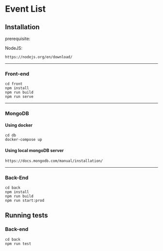 # Event List

## Installation

prerequisite:

NodeJS:

```
https://nodejs.org/en/download/
```

---

### Front-end

```
cd front
npm install
npm run build
npm run serve
```

---

### MongoDB

#### Using docker

```
cd db
docker-compose up
```

#### Using local mongoDB server

```
https://docs.mongodb.com/manual/installation/
```

---

### Back-End

```
cd back
npm install
npm run build
npm run start:prod
```

## Running tests

### Back-end

```
cd back
npm run test
```
